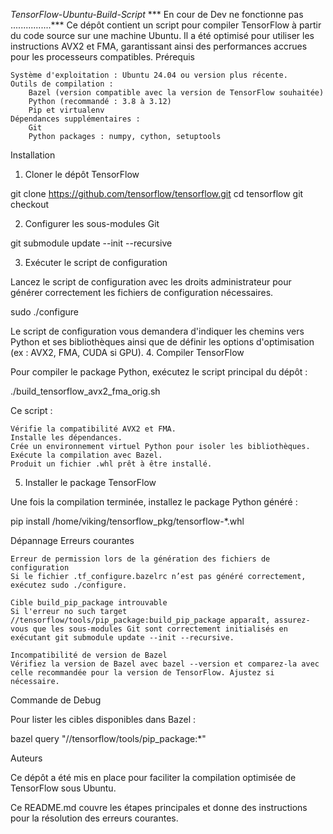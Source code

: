 *TensorFlow-Ubuntu-Build-Script*
*** En cour de Dev ne fonctionne pas ................***
Ce dépôt contient un script pour compiler TensorFlow à partir du code source sur une machine Ubuntu. Il a été optimisé pour utiliser les instructions AVX2 et FMA, garantissant ainsi des performances accrues pour les processeurs compatibles.
Prérequis

    Système d'exploitation : Ubuntu 24.04 ou version plus récente.
    Outils de compilation :
        Bazel (version compatible avec la version de TensorFlow souhaitée)
        Python (recommandé : 3.8 à 3.12)
        Pip et virtualenv
    Dépendances supplémentaires :
        Git
        Python packages : numpy, cython, setuptools

Installation
1. Cloner le dépôt TensorFlow

git clone https://github.com/tensorflow/tensorflow.git
cd tensorflow
git checkout <version-de-tensorflow>

2. Configurer les sous-modules Git

git submodule update --init --recursive

3. Exécuter le script de configuration

Lancez le script de configuration avec les droits administrateur pour générer correctement les fichiers de configuration nécessaires.

sudo ./configure

Le script de configuration vous demandera d'indiquer les chemins vers Python et ses bibliothèques ainsi que de définir les options d'optimisation (ex : AVX2, FMA, CUDA si GPU).
4. Compiler TensorFlow

Pour compiler le package Python, exécutez le script principal du dépôt :

./build_tensorflow_avx2_fma_orig.sh

Ce script :

    Vérifie la compatibilité AVX2 et FMA.
    Installe les dépendances.
    Crée un environnement virtuel Python pour isoler les bibliothèques.
    Exécute la compilation avec Bazel.
    Produit un fichier .whl prêt à être installé.

5. Installer le package TensorFlow

Une fois la compilation terminée, installez le package Python généré :

pip install /home/viking/tensorflow_pkg/tensorflow-*.whl

Dépannage
Erreurs courantes

    Erreur de permission lors de la génération des fichiers de configuration
    Si le fichier .tf_configure.bazelrc n’est pas généré correctement, exécutez sudo ./configure.

    Cible build_pip_package introuvable
    Si l'erreur no such target //tensorflow/tools/pip_package:build_pip_package apparaît, assurez-vous que les sous-modules Git sont correctement initialisés en exécutant git submodule update --init --recursive.

    Incompatibilité de version de Bazel
    Vérifiez la version de Bazel avec bazel --version et comparez-la avec celle recommandée pour la version de TensorFlow. Ajustez si nécessaire.

Commande de Debug

Pour lister les cibles disponibles dans Bazel :

bazel query "//tensorflow/tools/pip_package:*"

Auteurs

Ce dépôt a été mis en place pour faciliter la compilation optimisée de TensorFlow sous Ubuntu.

Ce README.md couvre les étapes principales et donne des instructions pour la résolution des erreurs courantes.

